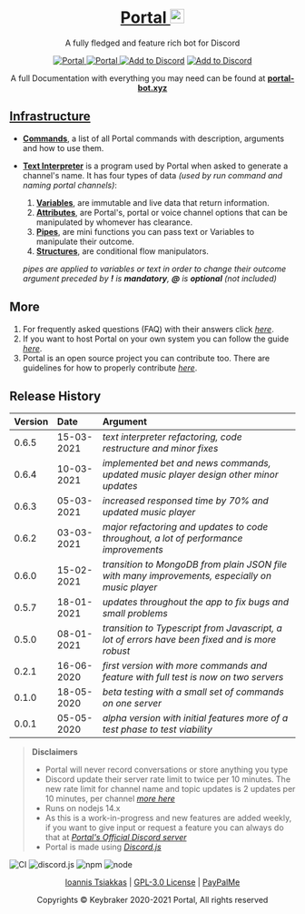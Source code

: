 <h1 align="center">
    <a href="https://portal-bot.xyz">
        Portal <img src="https://github.com/keybraker/portal/blob/master/src/assets/img/portal_logo.png" alt="alt text" width="25" height="25">
    </a>
</h1>

<p align="center">A fully fledged and feature rich bot for Discord</p>

<!-- <p align="center">
    Automatic voice channel generation with live name update<br>
    Music player that is clean and clutter free, all from one channel<br>
    Assigns and strips roles from users with a single reaction<br>
    Create temporary "focus" channels for private conversations<br>
    Portal will keep you up to speed, with voice announcements<br>
    Get the latest on many topics, from weather to corona to news<br>
    You can create URL-only text channels<br>
</p> -->

<p align="center">
    <a href="https://top.gg/bot/704400876860735569">
        <img src="https://top.gg/api/widget/status/704400876860735569.svg?noavatar=true" alt="Portal" />
    </a>
    <a href="https://top.gg/bot/704400876860735569">
        <img src="https://top.gg/api/widget/upvotes/704400876860735569.svg?noavatar=true" alt="Portal" />
    </a>
    <a href="https://discord.com/api/oauth2/authorize?client_id=704400876860735569&permissions=8&redirect_uri=http%3A%2F%2Fwww.localhost%3A4000%2Fpremium%2F&scope=bot"><img src="https://img.shields.io/badge/📥-Add%20to%20Discord-blue" alt="Add to Discord" /></a>
    <a href="https://discord.gg/nuKXgFXr5y"><img src="https://img.shields.io/badge/Discord-Portal%20Official-green" alt="Add to Discord" /></a>
</p>

<p align="center">A full Documentation with everything you may need can be found at <b><a href="https://portal-bot.xyz">portal-bot.xyz</b></p>

## Infrastructure

* **[Commands](https://portal-bot.xyz/docs/commands/)**, a list of all Portal commands with description, arguments and how to use them.
* **[Text Interpreter](https://portal-bot.xyz/docs/regex/interpreter)** is a program used by Portal when asked to generate a channel's name.
    It has four types of data _(used by run command and naming portal channels)_:
    1. **[Variables](https://portal-bot.xyz/docs/regex/interpreter/variables)**, are immutable and live data that return information.
    2. **[Attributes](https://portal-bot.xyz/docs/regex/interpreter/attributes)**, are Portal's, portal or voice channel options that can be manipulated by whomever has clearance.
    3. **[Pipes](https://portal-bot.xyz/docs/regex/interpreter/pipes)**, are mini functions you can pass text or Variables to manipulate their outcome.
    4. **[Structures](https://portal-bot.xyz/docs/regex/interpreter/structures)**, are conditional flow manipulators.

    _pipes are applied to variables or text in order to change their outcome_<br>
    _argument preceded by **!** is **mandatory**, **@** is **optional** (not included)_

## More

1. For frequently asked questions (FAQ) with their answers click _[here](https://portal-bot.xyz/help/#faq)_.
2. If you want to host Portal on your own system you can follow the guide _[here](https://github.com/keybraker/portal/blob/master/docs/Hosting.md)_.
3. Portal is an open source project you can contribute too. There are guidelines for how to properly contribute _[here](https://github.com/keybraker/portal/blob/master/docs/CONTRIBUTING.md)_.

## Release History

| Version | Date       | Argument                                                                                        |
| :------ | :--------- | :---------------------------------------------------------------------------------------------- |
| 0.6.5   | 15-03-2021 | _text interpreter refactoring, code restructure and minor fixes_                                |
| 0.6.4   | 10-03-2021 | _implemented bet and news commands, updated music player design other minor updates_            |
| 0.6.3   | 05-03-2021 | _increased responsed time by 70% and updated music player_                                      |
| 0.6.2   | 03-03-2021 | _major refactoring and updates to code throughout, a lot of performance improvements_           |
| 0.6.0   | 15-02-2021 | _transition to MongoDB from plain JSON file with many improvements, especially on music player_ |
| 0.5.7   | 18-01-2021 | _updates throughout the app to fix bugs and small problems_                                     |
| 0.5.0   | 08-01-2021 | _transition to Typescript from Javascript, a lot of errors have been fixed and is more robust_  |
| 0.2.1   | 16-06-2020 | _first version with more commands and feature with full test is now on two servers_             |
| 0.1.0   | 18-05-2020 | _beta testing with a small set of commands on one server_                                       |
| 0.0.1   | 05-05-2020 | _alpha version with initial features more of a test phase to test viability_                    |

> **Disclaimers**
> 
> * Portal will never record conversations or store anything you type
> * Discord update their server rate limit to twice per 10 minutes. The new rate limit for channel name and topic updates is 2 updates per 10 minutes, per channel _[more here](https://github.com/discordjs/discord.js/issues/4327)_
> * Runs on nodejs 14.x
> * As this is a work-in-progress and new features are added weekly, if you want to give input or request a feature you can always do that at _[Portal's Official Discord server](https://discord.gg/nuKXgFXr5y)_
> * Portal is made using _[Discord.js](https://discord.js.org/#/)_

<img src="https://github.com/keybraker/portal/workflows/compile%20test%20run/badge.svg" alt="CI" /> <img src="https://img.shields.io/badge/discord.js-12.5.1-blue" alt="discord.js" /> <img src="https://img.shields.io/badge/npm-6.14.10-blue" alt="npm" /> <img src="https://img.shields.io/badge/node-14.15.4-blue" alt="node">

<p align="center">
   <a href="https://github.com/keybraker">Ioannis Tsiakkas</a> | <a href="http://www.gnu.org/philosophy/free-sw.html">GPL-3.0 License</a> | <a href="https://www.paypal.com/paypalme/tsiakkas">PayPalMe</a>
</p>
   
<p align="center">Copyrights © Keybraker 2020-2021 Portal, All rights reserved</p>

